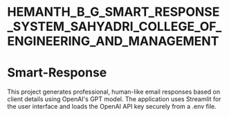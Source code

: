 # HEMANTH_B_G_SMART_RESPONSE_SYSTEM_SAHYADRI_COLLEGE_OF_ENGINEERING_AND_MANAGEMENT
# Smart-Response
This project generates professional, human-like email responses based on client details using OpenAI's GPT model. The application uses Streamlit for the user interface and loads the OpenAI API key securely from a .env file.

